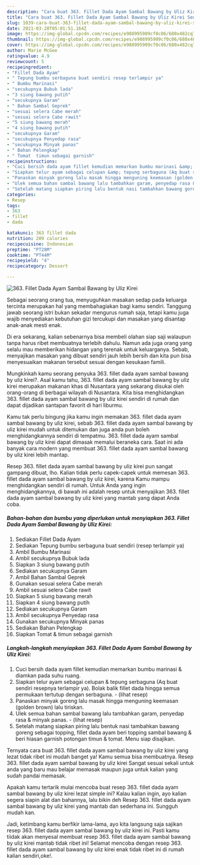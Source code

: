 ```yaml
---
description: "Cara buat 363. Fillet Dada Ayam Sambal Bawang by Uliz Kirei Sederhana dan Mudah Dibuat"
title: "Cara buat 363. Fillet Dada Ayam Sambal Bawang by Uliz Kirei Sederhana dan Mudah Dibuat"
slug: 1039-cara-buat-363-fillet-dada-ayam-sambal-bawang-by-uliz-kirei-sederhana-dan-mudah-dibuat
date: 2021-03-28T05:01:51.164Z
image: https://img-global.cpcdn.com/recipes/e988995909cf0c06/680x482cq70/363-fillet-dada-ayam-sambal-bawang-by-uliz-kirei-foto-resep-utama.jpg
thumbnail: https://img-global.cpcdn.com/recipes/e988995909cf0c06/680x482cq70/363-fillet-dada-ayam-sambal-bawang-by-uliz-kirei-foto-resep-utama.jpg
cover: https://img-global.cpcdn.com/recipes/e988995909cf0c06/680x482cq70/363-fillet-dada-ayam-sambal-bawang-by-uliz-kirei-foto-resep-utama.jpg
author: Marie McGee
ratingvalue: 4.9
reviewcount: 5
recipeingredient:
- "Fillet Dada Ayam"
- " Tepung bumbu serbaguna buat sendiri resep terlampir ya"
- " Bumbu Marinasi"
- "secukupnya Bubuk lada"
- "3 siung bawang putih"
- "secukupnya Garam"
- " Bahan Sambal Geprek"
- "sesuai selera Cabe merah"
- "sesuai selera Cabe rawit"
- "5 siung bawang merah"
- "4 siung bawang putih"
- "secukupnya Garam"
- "secukupnya Penyedap rasa"
- "secukupnya Minyak panas"
- " Bahan Pelengkap"
- " Tomat  timun sebagai garnish"
recipeinstructions:
- "Cuci bersih dada ayam fillet kemudian memarkan bumbu marinasi &amp; diamkan pada suhu ruang."
- "Siapkan telur ayam sebagai celupan &amp; tepung serbaguna (Aq buat sendiri resepnya terlampir ya). Bolak balik fillet dada hingga semua permukaan tertutup dengan serbaguna.           (lihat resep)"
- "Panaskan minyak goreng lalu masak hingga menguning keemasan (golden brown) lalu tiriskan."
- "Ulek semua bahan sambal bawang lalu tambahkan garam, penyedap rasa &amp; minyak panas.           (lihat resep)"
- "Setelah matang siapkan piring lalu bentuk nasi tambahkan bawang goreng sebagai topping, fillet dada ayam beri topping sambal bawang &amp; beri hiasan garnish potongan timun &amp; tomat. Menu siap disajikan."
categories:
- Resep
tags:
- 363
- fillet
- dada

katakunci: 363 fillet dada 
nutrition: 209 calories
recipecuisine: Indonesian
preptime: "PT28M"
cooktime: "PT44M"
recipeyield: "4"
recipecategory: Dessert

---
```



![363. Fillet Dada Ayam Sambal Bawang by Uliz Kirei](https://img-global.cpcdn.com/recipes/e988995909cf0c06/680x482cq70/363-fillet-dada-ayam-sambal-bawang-by-uliz-kirei-foto-resep-utama.jpg)

Sebagai seorang orang tua, menyuguhkan masakan sedap pada keluarga tercinta merupakan hal yang membahagiakan bagi kamu sendiri. Tanggung jawab seorang istri bukan sekadar mengurus rumah saja, tetapi kamu juga wajib menyediakan kebutuhan gizi tercukupi dan masakan yang disantap anak-anak mesti enak.

Di era  sekarang, kalian sebenarnya bisa membeli olahan siap saji walaupun tanpa harus ribet membuatnya terlebih dahulu. Namun ada juga orang yang selalu mau memberikan hidangan yang terenak untuk keluarganya. Sebab, menyajikan masakan yang dibuat sendiri jauh lebih bersih dan kita pun bisa menyesuaikan makanan tersebut sesuai dengan kesukaan famili. 



Mungkinkah kamu seorang penyuka 363. fillet dada ayam sambal bawang by uliz kirei?. Asal kamu tahu, 363. fillet dada ayam sambal bawang by uliz kirei merupakan makanan khas di Nusantara yang sekarang disukai oleh orang-orang di berbagai wilayah di Nusantara. Kita bisa menghidangkan 363. fillet dada ayam sambal bawang by uliz kirei sendiri di rumah dan dapat dijadikan santapan favorit di hari liburmu.

Kamu tak perlu bingung jika kamu ingin memakan 363. fillet dada ayam sambal bawang by uliz kirei, sebab 363. fillet dada ayam sambal bawang by uliz kirei mudah untuk ditemukan dan juga anda pun boleh menghidangkannya sendiri di tempatmu. 363. fillet dada ayam sambal bawang by uliz kirei dapat dimasak memalui beraneka cara. Saat ini ada banyak cara modern yang membuat 363. fillet dada ayam sambal bawang by uliz kirei lebih mantap.

Resep 363. fillet dada ayam sambal bawang by uliz kirei pun sangat gampang dibuat, lho. Kalian tidak perlu capek-capek untuk memesan 363. fillet dada ayam sambal bawang by uliz kirei, karena Kamu mampu menghidangkan sendiri di rumah. Untuk Anda yang ingin menghidangkannya, di bawah ini adalah resep untuk menyajikan 363. fillet dada ayam sambal bawang by uliz kirei yang mantab yang dapat Anda coba.

<!--inarticleads1-->

##### Bahan-bahan dan bumbu yang diperlukan untuk menyiapkan 363. Fillet Dada Ayam Sambal Bawang by Uliz Kirei:

1. Sediakan Fillet Dada Ayam
1. Sediakan  Tepung bumbu serbaguna buat sendiri (resep terlampir ya)
1. Ambil  Bumbu Marinasi
1. Ambil secukupnya Bubuk lada
1. Siapkan 3 siung bawang putih
1. Sediakan secukupnya Garam
1. Ambil  Bahan Sambal Geprek
1. Gunakan sesuai selera Cabe merah
1. Ambil sesuai selera Cabe rawit
1. Siapkan 5 siung bawang merah
1. Siapkan 4 siung bawang putih
1. Sediakan secukupnya Garam
1. Ambil secukupnya Penyedap rasa
1. Gunakan secukupnya Minyak panas
1. Sediakan  Bahan Pelengkap
1. Siapkan  Tomat &amp; timun sebagai garnish




<!--inarticleads2-->

##### Langkah-langkah menyiapkan 363. Fillet Dada Ayam Sambal Bawang by Uliz Kirei:

1. Cuci bersih dada ayam fillet kemudian memarkan bumbu marinasi &amp; diamkan pada suhu ruang.
1. Siapkan telur ayam sebagai celupan &amp; tepung serbaguna (Aq buat sendiri resepnya terlampir ya). Bolak balik fillet dada hingga semua permukaan tertutup dengan serbaguna. -           (lihat resep)
1. Panaskan minyak goreng lalu masak hingga menguning keemasan (golden brown) lalu tiriskan.
1. Ulek semua bahan sambal bawang lalu tambahkan garam, penyedap rasa &amp; minyak panas. -           (lihat resep)
1. Setelah matang siapkan piring lalu bentuk nasi tambahkan bawang goreng sebagai topping, fillet dada ayam beri topping sambal bawang &amp; beri hiasan garnish potongan timun &amp; tomat. Menu siap disajikan.




Ternyata cara buat 363. fillet dada ayam sambal bawang by uliz kirei yang lezat tidak ribet ini mudah banget ya! Kamu semua bisa membuatnya. Resep 363. fillet dada ayam sambal bawang by uliz kirei Sangat sesuai sekali untuk anda yang baru mau belajar memasak maupun juga untuk kalian yang sudah pandai memasak.

Apakah kamu tertarik mulai mencoba buat resep 363. fillet dada ayam sambal bawang by uliz kirei lezat simple ini? Kalau kalian ingin, ayo kalian segera siapin alat dan bahannya, lalu bikin deh Resep 363. fillet dada ayam sambal bawang by uliz kirei yang mantab dan sederhana ini. Sungguh mudah kan. 

Jadi, ketimbang kamu berfikir lama-lama, ayo kita langsung saja sajikan resep 363. fillet dada ayam sambal bawang by uliz kirei ini. Pasti kamu tiidak akan menyesal membuat resep 363. fillet dada ayam sambal bawang by uliz kirei mantab tidak ribet ini! Selamat mencoba dengan resep 363. fillet dada ayam sambal bawang by uliz kirei enak tidak ribet ini di rumah kalian sendiri,oke!.

